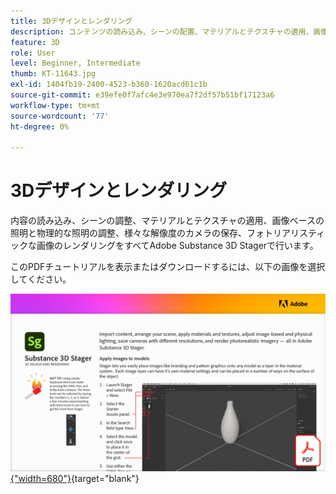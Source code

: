 ```yaml
---
title: 3Dデザインとレンダリング
description: コンテンツの読み込み、シーンの配置、マテリアルとテクスチャの適用、画像ベースの照明と物理的な照明の調整、様々な解像度のカメラの保存、フォトリアリスティックな画像のレンダリングを行います
feature: 3D
role: User
level: Beginner, Intermediate
thumb: KT-11643.jpg
exl-id: 1404fb19-2400-4523-b360-1620acd61c1b
source-git-commit: e39efe0f7afc4e3e970ea7f2df57b51bf17123a6
workflow-type: tm+mt
source-wordcount: '77'
ht-degree: 0%

---
```


# 3Dデザインとレンダリング

内容の読み込み、シーンの調整、マテリアルとテクスチャの適用、画像ベースの照明と物理的な照明の調整、様々な解像度のカメラの保存、フォトリアリスティックな画像のレンダリングをすべてAdobe Substance 3D Stagerで行います。

このPDFチュートリアルを表示またはダウンロードするには、以下の画像を選択してください。

[![チュートリアルの最初のページの画像](assets/Substance3DStager.png){&quot;width=680&quot;}](assets/Adobe-Substance-Stager.pdf){target="blank"}
